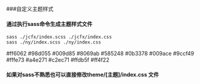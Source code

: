 ###自定义主题样式
#### 通过执行sass命令生成主题样式文件
~~~
sass ./jcfx/index.scss ./jcfx/index.css
sass ./ny/index.scss ./ny/index.css
~~~

#ff6062
#98d055
#009d85
#8069ab
#585248
#0b3378
#009ace
#9ccf49
#fffe73
#a4e271
#c2ec71
#ffdb5f
#ff4f22


#### 如果对sass不熟悉也可以直接修改theme/[主题]/index.css 文件
